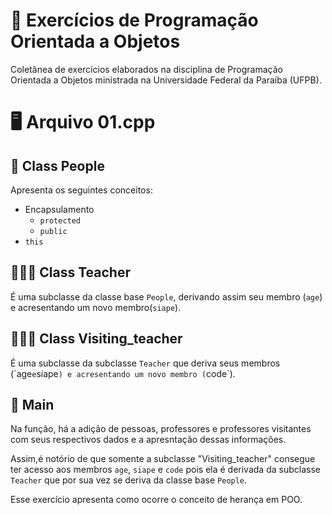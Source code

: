  # 📝 Exercícios de Programação Orientada a Objetos 
Coletânea de exercícios elaborados na disciplina de Programação Orientada a Objetos ministrada na Universidade Federal da Paraíba (UFPB). 

 # 🖥️ Arquivo 01.cpp

 ## 👤 Class People
Apresenta os seguintes conceitos:

- Encapsulamento
  - `protected`
  - `public`
- `this`
  
## 👩🏻‍🏫 Class Teacher 
É uma subclasse da classe base `People`, derivando assim seu membro (`age`) e acresentando um novo membro(`siape`).

## 👨🏻‍🏫 Class Visiting_teacher
É uma subclasse da subclasse `Teacher` que deriva seus membros (´age` e `siape`) e acresentando um novo membro (`code`).

 ## 🎯 Main
 Na função, há a adição de pessoas, professores e professores visitantes com seus respectivos dados e a apresntação dessas informações. 

 Assim,é notório de que somente a subclasse "Visiting_teacher" consegue ter acesso aos membros `age`, `siape` e `code` pois ela é derivada da subclasse `Teacher` que por sua vez se deriva da classe base `People`.
 
 Esse exercício apresenta como ocorre o conceito de herança em POO. 
